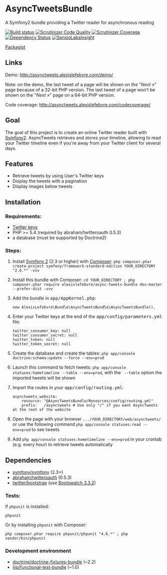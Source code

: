 # AsyncTweetsBundle

A Symfony2 bundle providing a Twitter reader for asynchronous reading

[![Build status][Travis Master image]][Travis Master] [![Scrutinizer Code Quality][Scrutinizer image]][Scrutinizer] [![Scrutinizer Coverage][Scrutinizer Coverage Image]][Scrutinizer Coverage] [![Dependency Status][Dependency Status Image]][Dependency Status] [![SensioLabsInsight][SensioLabsInsight Image]][SensioLabsInsight]

[Packagist][Packagist]

## Links

Demo: http://asynctweets.alexislefebvre.com/demo/

Note: on the demo, the last tweet of a page will be shown on the "*Next »*" page because of a 32-bit PHP version.
The last tweet of a page won't be shown on the "*Next »*" page on a 64-bit PHP version.

Code coverage: http://asynctweets.alexislefebvre.com/codecoverage/

## Goal

The goal of this project is to create an online Twitter reader built with [Symfony2][Symfony2].
AsyncTweets retrieves and stores your timeline, allowing to read your Twitter timeline even if you're away from your Twitter client for several days.

## Features

 - Retrieve tweets by using User's Twitter keys
 - Display the tweets with a pagination
 - Display images below tweets

## Installation

### Requirements:

 - [Twitter keys][Twitter keys]
 - PHP >= 5.4 (required by abraham/twitteroauth 0.5.3)
 - a database (must be supported by Doctrine2)

### Steps:
 
 1. Install [Symfony 2][Symfony2 GitHub] (2.3 or higher) with [Composer][Composer]: `php composer.phar create-project symfony/framework-standard-edition YOUR_DIRECTORY "2.6.*" -vvv`
 2. Install this bundle with Composer: `cd YOUR_DIRECTORY ; php composer.phar require alexislefebvre/async-tweets-bundle dev-master --prefer-dist -vvv`
 3. Add the bundle in <kbd>app/AppKernel.php</kbd>:
 
        new AlexisLefebvre\Bundle\AsyncTweetsBundle\AsyncTweetsBundle(),

 4. Enter your Twitter keys at the end of the <kbd>app/config/parameters.yml</kbd> file:

        twitter_consumer_key: null
        twitter_consumer_secret: null
        twitter_token: null
        twitter_token_secret: null
   
 5. Create the database and create the tables: `php app/console doctrine:schema:update --force --env=prod`
 6. Launch this command to fetch tweets: `php app/console statuses:hometimeline --table --env=prod`, with the ` --table` option the imported tweets will be shown
 7. Import the routes in your <kbd>app/config/routing.yml</kbd>:
 
        asynctweets_website:
            resource: "@AsyncTweetsBundle/Resources/config/routing.yml"
            prefix:   /asynctweets # Use only "/" if you want AsyncTweets at the root of the website

 8. Open the page with your browser `.../YOUR_DIRECTORY/web/asynctweets/` or use the following command `php app/console statuses:read --env=prod` to see tweets
 9. Add `php app/console statuses:hometimeline --env=prod` in your crontab (e.g. every hour) to retrieve tweets automatically

## Dependencies
 - [symfony/symfony][Symfony2 GitHub] (2.3+)
 - [abraham/twitteroauth][twitteroauth] (0.5.3)
 - [twitter/bootstrap][Twitter Bootstrap] (use [Bootswatch 3.3.2][Bootstrap CDN])


### Tests:

If `phpunit` is installed:

    phpunit

Or by installing `phpunit` with Composer:

    php composer.phar require phpunit/phpunit "4.6.*" ; php vendor/bin/phpunit

### Development environment

 - [doctrine/doctrine-fixtures-bundle][doctrine-fixtures-bundle] (~2.2)
 - [liip/functional-test-bundle][functional-test-bundle] (~1.0)

[Packagist]: https://packagist.org/packages/alexislefebvre/async-tweets-bundle

[Symfony2]: http://symfony.com/
[Twitter keys]: https://apps.twitter.com/
[Symfony2 GitHub]: https://github.com/symfony/symfony
[Composer]: https://getcomposer.org/download/

[Travis Master image]: https://travis-ci.org/alexislefebvre/AsyncTweetsBundle.svg?branch=master
[Travis Master]: https://travis-ci.org/alexislefebvre/AsyncTweetsBundle
[Scrutinizer image]: https://scrutinizer-ci.com/g/alexislefebvre/AsyncTweetsBundle/badges/quality-score.png?b=master
[Scrutinizer]: https://scrutinizer-ci.com/g/alexislefebvre/AsyncTweetsBundle/?branch=master
[Scrutinizer Coverage image]: https://scrutinizer-ci.com/g/alexislefebvre/AsyncTweetsBundle/badges/coverage.png?b=master
[Scrutinizer Coverage]: https://scrutinizer-ci.com/g/alexislefebvre/AsyncTweetsBundle/?branch=master
[Dependency Status Image]: https://www.versioneye.com/user/projects/5523d4ac971f7847ca0006cd/badge.svg?style=flat
[Dependency Status]: https://www.versioneye.com/user/projects/5523d4ac971f7847ca0006cd
[SensioLabsInsight Image]: https://insight.sensiolabs.com/projects/00d3eb84-0c1c-471c-9f76-d8abe41a647d/mini.png
[SensioLabsInsight]: https://insight.sensiolabs.com/projects/00d3eb84-0c1c-471c-9f76-d8abe41a647d
[twitteroauth]: https://github.com/abraham/twitteroauth
[Twitter Bootstrap]: https://github.com/twbs/bootstrap
[Bootstrap CDN]: http://www.bootstrapcdn.com/#bootswatch_tab
[doctrine-fixtures-bundle]: https://github.com/doctrine/DoctrineFixturesBundle
[functional-test-bundle]: https://github.com/liip/LiipFunctionalTestBundle
